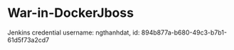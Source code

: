 # War-in-DockerJboss


Jenkins credential username: ngthanhdat, id: 894b877a-b680-49c3-b7b1-61d5f73a2cd7
